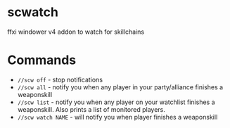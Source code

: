 # scwatch
ffxi windower v4 addon to watch for skillchains

# Commands  
* `//scw off` - stop notifications
* `//scw all` - notify you when any player in your party/alliance finishes a weaponskill 
* `//scw list` - notify you when any player on your watchlist finishes a weaponskill. Also prints a list of monitored players.
* `//scw watch NAME` - will notify you when player finishes a weaponskill 
